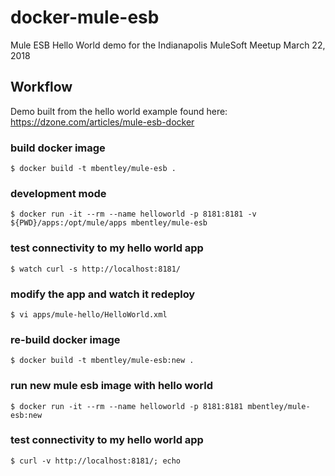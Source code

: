 docker-mule-esb
===============

Mule ESB Hello World demo for the Indianapolis MuleSoft Meetup March 22, 2018

## Workflow
Demo built from the hello world example found here: https://dzone.com/articles/mule-esb-docker

### build docker image
```
$ docker build -t mbentley/mule-esb .
```

### development mode
```
$ docker run -it --rm --name helloworld -p 8181:8181 -v ${PWD}/apps:/opt/mule/apps mbentley/mule-esb
```

### test connectivity to my hello world app
```
$ watch curl -s http://localhost:8181/
```

### modify the app and watch it redeploy
```
$ vi apps/mule-hello/HelloWorld.xml
```

### re-build docker image
```
$ docker build -t mbentley/mule-esb:new .
```

### run new mule esb image with hello world
```
$ docker run -it --rm --name helloworld -p 8181:8181 mbentley/mule-esb:new
```

### test connectivity to my hello world app
```
$ curl -v http://localhost:8181/; echo
```
